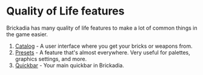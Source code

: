 # Quality of Life features
Brickadia has many quality of life features to make a lot of common things in the game easier.

1. [Catalog](catalog/catalog.md) - A user interface where you get your bricks or weapons from.
2. [Presets](presets/presets.md) - A feature that's almost everywhere. Very useful for palettes, graphics settings, and more.
3. [Quickbar](quickbar/quickbar.md) - Your main quickbar in Brickadia.